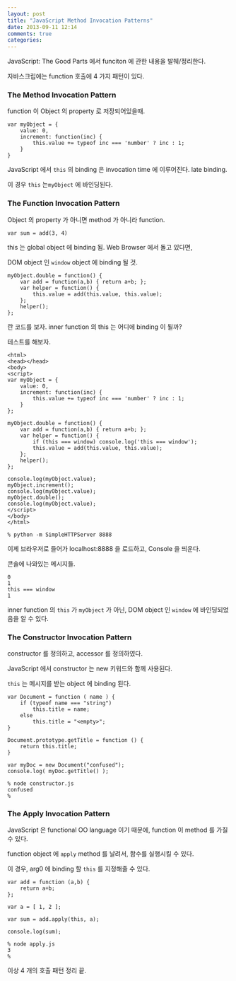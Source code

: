 ```yaml
---
layout: post
title: "JavaScript Method Invocation Patterns"
date: 2013-09-11 12:14
comments: true
categories: 
---
```


JavaScript: The Good Parts 에서 funciton 에 관한 내용을 발췌/정리한다.

자바스크립에는 function 호출에 4 가지 패턴이 있다.

### The Method Invocation Pattern

function 이 Object 의 property 로 저장되어있을때.

    var myObject = { 
        value: 0, 
        increment: function(inc) { 
            this.value += typeof inc === 'number' ? inc : 1; 
        }
    }

JavaScript 에서 `this` 의 binding 은 invocation time 에 이루어진다. late binding.

이 경우 `this` 는`myObject` 에 바인딩된다.

### The Function Invocation Pattern

Object 의 property 가 아니면 method 가 아니라 function.

    var sum = add(3, 4)

this 는 global object 에 binding 됨. Web Browser 에서 돌고 있다면,

DOM object 인 `window` object 에 binding 될 것.

    myObject.double = function() {
        var add = function(a,b) { return a+b; };
        var helper = function() { 
            this.value = add(this.value, this.value);
        };
        helper();
    };

란 코드를 보자. inner function 의 this 는 어디에 binding 이 될까?

테스트를 해보자.

    <html>
    <head></head>
    <body>
    <script>
    var myObject = {
        value: 0,
        increment: function(inc) {
            this.value += typeof inc === 'number' ? inc : 1;
        }
    };

    myObject.double = function() {
        var add = function(a,b) { return a+b; };
        var helper = function() {
            if (this === window) console.log('this === window');
            this.value = add(this.value, this.value);
        };
        helper();
    };

    console.log(myObject.value);
    myObject.increment();
    console.log(myObject.value);
    myObject.double();
    console.log(myObject.value);
    </script>
    </body>
    </html>

    % python -m SimpleHTTPServer 8888

이제 브라우저로 들어가 localhost:8888 을 로드하고, Console 을 띄운다.

콘솔에 나와있는 메시지들.

    0
    1
    this === window
    1

inner function 의 `this` 가 `myObject` 가 아닌, DOM object 인 `window` 에 바인딩되었음을
알 수 있다.


### The Constructor Invocation Pattern

constructor 를 정의하고, accessor 를 정의하였다.

JavaScript 에서 constructor 는 new 키워드와 함께 사용된다.

`this` 는 메시지를 받는 object 에 binding 된다.

    var Document = function ( name ) {
        if (typeof name === "string")
            this.title = name;
        else
            this.title = "<empty>";
    }

    Document.prototype.getTitle = function () {
        return this.title;
    }

    var myDoc = new Document("confused");
    console.log( myDoc.getTitle() );

    % node constructor.js
    confused
    %

### The Apply Invocation Pattern

JavaScript 은 functional OO language 이기 때문에, function 이 method 를 가질 수 있다. 

function object 에 `apply` method 를 날려서, 함수를 실행시킬 수 있다.

이 경우, arg0 에 binding 할 `this` 를 지정해줄 수 있다.

    var add = function (a,b) {
        return a+b;
    };

    var a = [ 1, 2 ];

    var sum = add.apply(this, a);

    console.log(sum);

    % node apply.js
    3
    %

이상 4 개의 호출 패턴 정리 끝.
